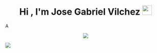 <h1 align="center"><b>Hi , I'm Jose Gabriel Vilchez </b><img src="https://media.giphy.com/media/hvRJCLFzcasrR4ia7z/giphy.gif" width="30"></h1>
<!--  -->A
<p align="center">
  <a href="https://git.io/typing-svg"><img src="https://readme-typing-svg.herokuapp.com font=Time+New+Roman&color=E41224&size=20&center=true&vCenter=true&width=600&height=100&lines=Full+stack+developer,;Computer+Science+Engineering+Student,;Proactive+Learner/Researcher,;A+web+development+Enthusiast..<3"></a>
</p>

<a href="https://git.io/typing-svg"><img src="https://readme-typing-svg.herokuapp.com?font=Time+New+Roman&pause=500&color=E41224&size=30&center=true&vCenter=true&width=700&height=100&lines=Full+stack+developer,;Computer+Science+Engineering+Student,;Proactive+Learner/Researcher,;A+web+development+Enthusiast..<3" /></a>
